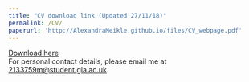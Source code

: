 ```yaml
---
title: "CV download link (Updated 27/11/18)"
permalink: /CV/
paperurl: 'http://AlexandraMeikle.github.io/files/CV_webpage.pdf'
---
```


[Download here](http://AlexandraMeikle.github.io/files/CV_webpage.pdf)
<br>
For personal contact details, please email me at 2133759m@student.gla.ac.uk. 
